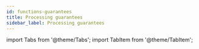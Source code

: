```yaml
---
id: functions-guarantees
title: Processing guarantees
sidebar_label: Processing guarantees
---
```


import Tabs from '@theme/Tabs';
import TabItem from '@theme/TabItem';


